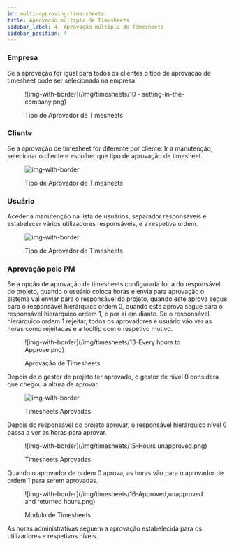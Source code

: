 ```yaml
---
id: multi-approving-time-sheets
title: Aprovação múltipla de Timesheets
sidebar_label: 4. Aprovação múltipla de Timesheets
sidebar_position: 4
---
```


### Empresa

Se a aprovação for igual para todos os clientes o tipo de aprovação de timesheet pode ser selecionada na empresa.

<figure>

![img-with-border](/img/timesheets/10 - setting-in-the-company.png)

<figcaption>Tipo de Aprovador de Timesheets</figcaption>
</figure>

### Cliente

Se a aprovação de timesheet for diferente por cliente:
Ir a manutenção, selecionar o cliente e escolher que tipo de aprovação de timesheet.

<figure>

![img-with-border](/img/timesheets/11-Configuration_Customer.png)

<figcaption>Tipo de Aprovador de Timesheets</figcaption>
</figure>

### Usuário

Aceder a manutenção na lista de usuários, separador responsáveis e estabelecer vários utilizadores responsáveis, e a respetiva ordem.

<figure>

![img-with-border](/img/timesheets/12-Configuration_responsables.png)

<figcaption>Tipo de Aprovador de Timesheets</figcaption>
</figure>

### Aprovação pelo PM

Se a opção de aprovação de timesheets configurada for a do responsável do projeto, quando o usuário coloca horas e envia para aprovação o sistema vai enviar para o responsável do projeto, quando este aprova segue para o responsável hierárquico ordem 0, quando este aprova segue para o responsável hierárquico ordem 1, e por aí em diante. Se o responsável hierárquico ordem 1 rejeitar, todos os aprovadores e usuário vão ver as horas como rejeitadas e a tooltip com o respetivo motivo.

<figure>

![img-with-border](/img/timesheets/13-Every hours to Approve.png)

<figcaption>Aprovação de Timesheets</figcaption>
</figure>

Depois de o gestor de projeto ter aprovado, o gestor de nível 0 considera que chegou a altura de aprovar.

<figure>

![img-with-border](/img/timesheets/14-Timesheets_approved.png)

<figcaption>Timesheets Aprovadas</figcaption>
</figure>

Depois do responsável do projeto aprovar, o responsável hierárquico nível 0 passa a ver as horas para aprovar.

<figure>

![img-with-border](/img/timesheets/15-Hours unapproved.png)

<figcaption>Timesheets Aprovadas</figcaption>
</figure>

Quando o aprovador de ordem 0 aprova, as horas vão para o aprovador de ordem 1 para serem aprovadas.

<figure>

![img-with-border](/img/timesheets/16-Approved,unapproved and returned hours.png)

<figcaption>Modulo de Timesheets</figcaption>
</figure>

As horas administrativas seguem a aprovação estabelecida para os utilizadores e respetivos níveis.
